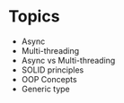 # Topics

- Async
- Multi-threading
- Async vs Multi-threading
- SOLID principles
- OOP Concepts
- Generic type
